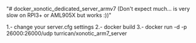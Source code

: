 "# docker_xonotic_dedicated_server_armv7 (Don't expect much... is very slow on RPI3+ or AML905X but works :))" 

1.- change your server.cfg settings
2.- docker build 
3.- docker run -d -p 26000:26000/udp turrican/xonotic_arm7_server
